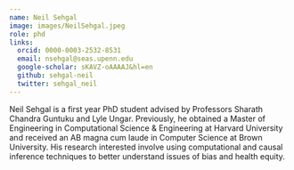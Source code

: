 ```yaml
---
name: Neil Sehgal
image: images/NeilSehgal.jpeg
role: phd
links:
  orcid: 0000-0003-2532-8531
  email: nsehgal@seas.upenn.edu
  google-scholar: sKAVZ-oAAAAJ&hl=en
  github: sehgal-neil
  twitter: sehgal_neil
---
```


Neil Sehgal is a first year PhD student advised by Professors Sharath Chandra Guntuku and Lyle Ungar. Previously, he obtained a Master of Engineering in Computational Science & Engineering at Harvard University and received an AB magna cum laude in Computer Science at Brown University. His research interested involve using computational and causal inference techniques to better understand issues of bias and health equity.
